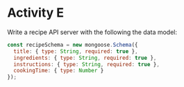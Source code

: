 # Activity E

<!-- Arrow function -->
Write a recipe API server with the following the data model:

```js
const recipeSchema = new mongoose.Schema({
  title: { type: String, required: true },
  ingredients: { type: String, required: true },
  instructions: { type: String, required: true },
  cookingTime: { type: Number }
});
```


